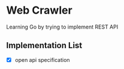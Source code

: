 # Web Crawler

Learning Go by trying to implement REST API

## Implementation List

- [x] open api specification
